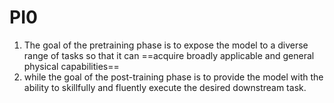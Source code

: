 # PI0
1. The goal of the pretraining phase is to expose the model to a diverse range of tasks so that it can ==acquire broadly applicable and general physical capabilities==
2. while the goal of the post-training phase is to provide the model with the ability to skillfully and fluently execute the desired downstream task.
